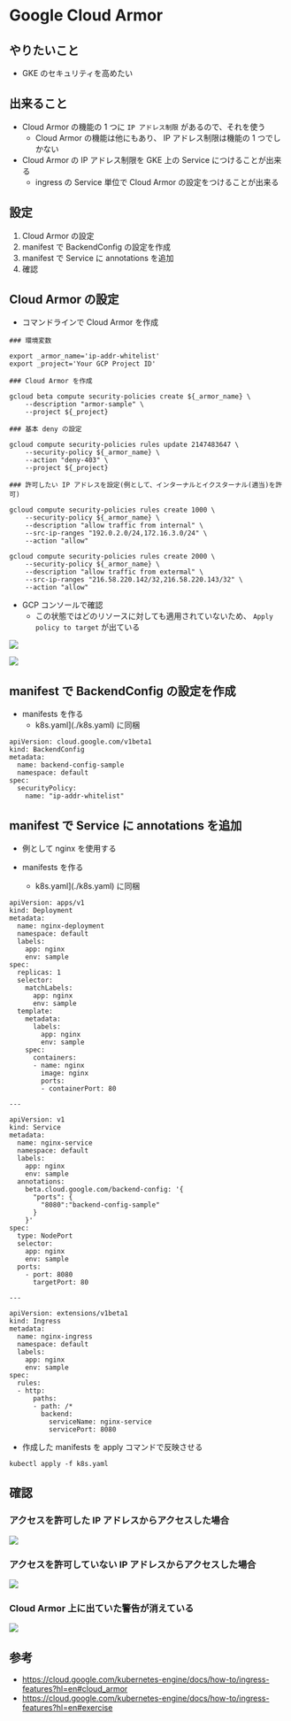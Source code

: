 # Google Cloud Armor

## やりたいこと

+ GKE のセキュリティを高めたい

## 出来ること

+ Cloud Armor の機能の 1 つに `IP アドレス制限` があるので、それを使う
  + Cloud Armor の機能は他にもあり、 IP アドレス制限は機能の 1 つでしかない
+ Cloud Armor の IP アドレス制限を GKE 上の Service につけることが出来る
  + ingress の Service 単位で Cloud Armor の設定をつけることが出来る

## 設定

1. Cloud Armor の設定
1. manifest で BackendConfig の設定を作成
1. manifest で Service に annotations を追加
1. 確認

## Cloud Armor の設定

+ コマンドラインで Cloud Armor を作成

```
### 環境変数

export _armor_name='ip-addr-whitelist'
export _project='Your GCP Project ID'

```
```
### Cloud Armor を作成

gcloud beta compute security-policies create ${_armor_name} \
    --description "armor-sample" \
    --project ${_project}
```
```
### 基本 deny の設定

gcloud compute security-policies rules update 2147483647 \
    --security-policy ${_armor_name} \
    --action "deny-403" \
    --project ${_project}
```
```
### 許可したい IP アドレスを設定(例として、インターナルとイクスターナル(適当)を許可)

gcloud compute security-policies rules create 1000 \
    --security-policy ${_armor_name} \
    --description "allow traffic from internal" \
    --src-ip-ranges "192.0.2.0/24,172.16.3.0/24" \
    --action "allow"

gcloud compute security-policies rules create 2000 \
    --security-policy ${_armor_name} \
    --description "allow traffic from extermal" \
    --src-ip-ranges "216.58.220.142/32,216.58.220.143/32" \
    --action "allow"
```

+ GCP コンソールで確認
  + この状態ではどのリソースに対しても適用されていないため、 `Apply policy to target` が出ている

![](./feature-cloud-armor-01.png)

![](./feature-cloud-armor-02.png)

## manifest で BackendConfig の設定を作成

+ manifests を作る
  + k8s.yaml](./k8s.yaml) に同梱

```
apiVersion: cloud.google.com/v1beta1
kind: BackendConfig
metadata:
  name: backend-config-sample
  namespace: default
spec:
  securityPolicy:
    name: "ip-addr-whitelist"
```

## manifest で Service に annotations を追加

+ 例として nginx を使用する

+ manifests を作る
  + k8s.yaml](./k8s.yaml) に同梱

```
apiVersion: apps/v1
kind: Deployment
metadata:
  name: nginx-deployment
  namespace: default
  labels:
    app: nginx
    env: sample
spec:
  replicas: 1
  selector:
    matchLabels:
      app: nginx
      env: sample
  template:
    metadata:
      labels:
        app: nginx
        env: sample
    spec:
      containers:
      - name: nginx
        image: nginx
        ports:
        - containerPort: 80

---

apiVersion: v1
kind: Service
metadata:
  name: nginx-service
  namespace: default
  labels:
    app: nginx
    env: sample
  annotations:
    beta.cloud.google.com/backend-config: '{
      "ports": {
        "8080":"backend-config-sample"
      }
    }'
spec:
  type: NodePort
  selector:
    app: nginx
    env: sample
  ports:
    - port: 8080
      targetPort: 80

---

apiVersion: extensions/v1beta1
kind: Ingress
metadata:
  name: nginx-ingress
  namespace: default
  labels:
    app: nginx
    env: sample
spec:
  rules:
  - http:
      paths:
      - path: /*
        backend:
          serviceName: nginx-service
          servicePort: 8080

```

+ 作成した manifests を apply コマンドで反映させる

```
kubectl apply -f k8s.yaml
```

## 確認

### アクセスを許可した IP アドレスからアクセスした場合

![](./feature-cloud-armor-03.png)

### アクセスを許可していない IP アドレスからアクセスした場合

![](./feature-cloud-armor-04.png)

### Cloud Armor 上に出ていた警告が消えている

![](./feature-cloud-armor-05.png)


## 参考

+ https://cloud.google.com/kubernetes-engine/docs/how-to/ingress-features?hl=en#cloud_armor
+ https://cloud.google.com/kubernetes-engine/docs/how-to/ingress-features?hl=en#exercise
